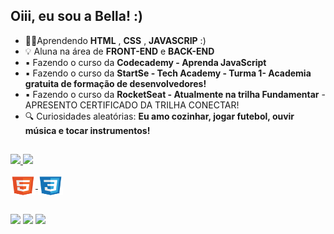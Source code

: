 ## Oiii, eu sou a Bella! :)

- :woman_technologist:Aprendendo **HTML** , **CSS** , **JAVASCRIP** :)
- 💡 Aluna na área de **FRONT-END** ​​e **BACK-END** 
-  ▪️ Fazendo o curso da **Codecademy - Aprenda JavaScript**
-  ▪️ Fazendo o curso da **StartSe - Tech Academy - Turma 1- Academia gratuita de formação de desenvolvedores!**
-  ▪️ Fazendo o curso da **RocketSeat - Atualmente na trilha Fundamentar** - APRESENTO CERTIFICADO DA TRILHA CONECTAR!
-  🔍 Curiosidades aleatórias: **Eu amo cozinhar, jogar futebol, ouvir música e tocar instrumentos!**

##

<div align="left">
  <a href="https://github.com/Bellacmeireles">
  <img height="180em" src="https://github-readme-stats.vercel.app/api?username=Bellacmeireles&show_icons=true&theme=dracula&include_all_commits=true&count_private=true"/>
  <img height="180em" src="https://github-readme-stats.vercel.app/api/top-langs/?username=Bellacmeireles&layout=compact&langs_count=7&theme=dracula"/>
</div>
 
<div style="display: inline_block"><br>
 <!-- <img align="center" alt="Bella-Js" height="30" width="40" src="https://raw.githubusercontent.com/devicons/devicon/master/icons/javascript/javascript-plain.svg"> -->
  <img align="center" alt="Bella-HTML" height="30" width="40" src="https://raw.githubusercontent.com/devicons/devicon/master/icons/html5/html5-original.svg">
  <img align="center" alt="Bella-CSS" height="30" width="40" src="https://raw.githubusercontent.com/devicons/devicon/master/icons/css3/css3-original.svg">
</div>
  
  ##
  
 <div> 
  
  <a href="https://instagram.com/bellacmeireles" target="_blank"><img src="https://img.shields.io/badge/-Instagram-%23E4405F?style=for-the-badge&logo=instagram&logoColor=white" target="_blank"></a> 
  <a href = "mailto:bellacabral80@gmail.com"><img src="https://img.shields.io/badge/-Gmail-D14836?style=for-the-badge&logo=gmail&logoColor=white" target="_blank"></a>
  <a href="https://www.linkedin.com/in/isabella-cabral-" target="_blank"><img src="https://img.shields.io/badge/-LinkedIn-%230077B5?style=for-the-badge&logo=linkedin&logoColor=white" target="_blank"></a> 
 
</div> 
  
 
